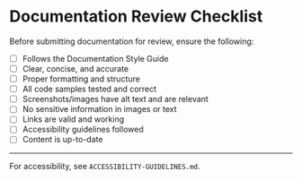 # Documentation Review Checklist

Before submitting documentation for review, ensure the following:

- [ ] Follows the Documentation Style Guide
- [ ] Clear, concise, and accurate
- [ ] Proper formatting and structure
- [ ] All code samples tested and correct
- [ ] Screenshots/images have alt text and are relevant
- [ ] No sensitive information in images or text
- [ ] Links are valid and working
- [ ] Accessibility guidelines followed
- [ ] Content is up-to-date

---

For accessibility, see `ACCESSIBILITY-GUIDELINES.md`.
